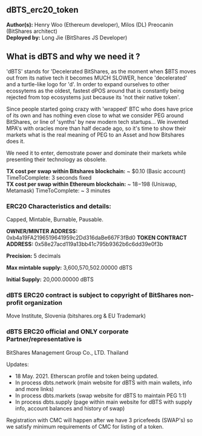 ## dBTS_erc20_token

**Author(s):** Henry Woo (Ethereum developer), Milos (DL) Preocanin (BitShares architect) </br>
**Deployed by:** Long Jie (BitShares JS Developer)

## What is dBTS and why we need it ? 

'dBTS' stands for 'Decelerated BitShares, as the moment when $BTS moves out from its native tech it becomes MUCH SLOWER, hence 'decelerated' and a turtle-like logo for 'd'. In order to expand ourselves to other ecossytems as the oldest, fastest dPOS around that is constantly being rejected from top ecosystems just because its 'not their native token'. 

Since people started going crazy with 'wrapped' BTC who does have price of its own and has nothing even close to what we consider PEG around BitShares, or line of 'synths' by new modern tech startups... We invented MPA's with oracles more than half decade ago, so it's time to show their markets what is the real meaning of PEG to an Asset and how Bitshares does it.

We need it to enter, demostrate power and dominate their markets while presenting their technology as obsolete.

**TX cost per swap within Bitshares blockchain:** ~ $0.10 (Basic account) TimeToComplete: 3 seconds fixed </br>
**TX cost per swap within Ethereum blockchain:** ~ $18-$198 (Uniswap, Metamask) TimeToComplete: ~ 3 minutes

### ERC20 Characteristics and details:
Capped, Mintable, Burnable, Pausable.

**OWNER/MINTER ADDRESS:** 0xb4a19FA2196519641959c2Dd316daBe667F3fBd0
**TOKEN CONTRACT ADDRESS:** 0x58e27acd119a13bb41c795b9362b6c6dd39e0f3b

**Precision:** 5 decimals

**Max mintable supply:** 3,600,570,502.00000 dBTS

**Initial Supply:** 20,000.00000 dBTS

### dBTS ERC20 contract is subject to copyright of BitShares non-profit organization 
Move Institute, Slovenia (bitshares.org & EU Trademark)

### dBTS ERC20 official and ONLY corporate Partner/representative is 
BitShares Management Group Co., LTD. Thailand

Updates: 
- 18 May. 2021. Etherscan profile and token being updated.
- In process dbts.network (main website for dBTS with main wallets, info and more links)
- In process dbts.markets (swap website for dBTS to maintain PEG 1:1)
- In process dbts.supply (page within main website for dBTS with supply info, account balances and history of swap)

Registration with CMC will happen after we have 3 pricefeeds (SWAP's) so we satisfy minimum requirements of CMC for listing of a token.
